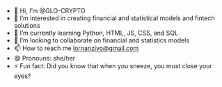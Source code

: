 - 👋 Hi, I’m @GLO-CRYPTO
- 👀 I’m interested in creating financial and statistical models and fintech solutions
- 🌱 I’m currently learning Python, HTML, JS, CSS, and SQL
- 💞️ I’m looking to collaborate on financial and statistics models
- 📫 How to reach me lornanzivo@gmail.com
- 😄 Pronouns: she/her
- ⚡ Fun fact: Did you know that when you sneeze, you must close your eyes?

<!---
GLO-CRYPTO/GLO-CRYPTO is a ✨ special ✨ repository because its `README.md` (this file) appears on your GitHub profile.
You can click the Preview link to take a look at your changes.
--->
